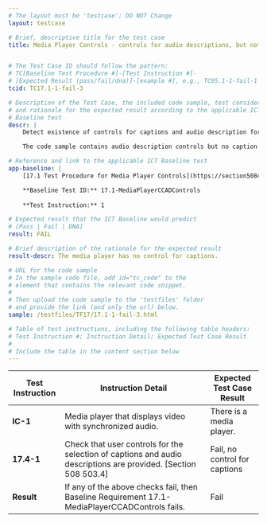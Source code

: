 ```yaml
---
# The layout must be 'testcase'; DO NOT Change
layout: testcase

# Brief, descriptive title for the test case
title: Media Player Controls - controls for audio descriptions, but not for captions


# The Test Case ID should follow the pattern: 
# TC[Baseline Test Procedure #]-[Test Instruction #]-
# [Expected Result (pass/fail/dna)]-[example #], e.g., TC05.1-1-fail-1
tcid: TC17.1-1-fail-3

# Description of the Test Case, the included code sample, test considerations,
# and rationale for the expected result according to the applicable ICT
# Baseline test
descr: | 
    Detect existence of controls for captions and audio description for the synchronized media player.

    The code sample contains audio description controls but no caption controls for synchronized media player. A successful test should identify a fail for Baseline 17.1-MediaPlayerCCADControls.

# Reference and link to the applicable ICT Baseline test
app-baseline: | 
    [17.1 Test Procedure for Media Player Controls](https://section508coordinators.github.io/ICTTestingBaseline/17SyncMedia.html#171-test-procedure-for-media-player-controls)

    **Baseline Test ID:** 17.1-MediaPlayerCCADControls
    
    **Test Instruction:** 1

# Expected result that the ICT Baseline would predict
# [Pass | Fail | DNA]
result: FAIL

# Brief description of the rationale for the expected result
result-descr: The media player has no control for captions.

# URL for the code sample
# In the sample code file, add id="tc_code" to the 
# element that contains the relevant code snippet.
#
# Then upload the code sample to the 'testfiles' folder 
# and provide the link (and only the url) below.
sample: /testfiles/TF17/17.1-1-fail-3.html

# Table of test instructions, including the following table headers: 
# Test Instruction #; Instruction Detail; Expected Test Case Result
#
# Include the table in the content section below
---
```

| Test Instruction | Instruction Detail | Expected Test Case Result |
|------------------|--------------------|---------------------------|
| **IC-1** | Media player that displays video with synchronized audio. | There is a media player. |
| **17.4-1** | Check that user controls for the selection of captions and audio descriptions are provided. [Section 508 503.4] | Fail, no control for captions |
| **Result** | If any of the above checks fail, then Baseline Requirement 17.1-MediaPlayerCCADControls fails. | Fail |